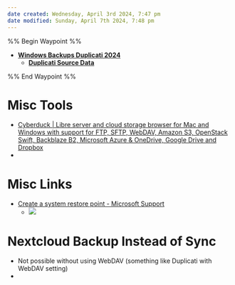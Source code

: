 ```yaml
---
date created: Wednesday, April 3rd 2024, 7:47 pm
date modified: Sunday, April 7th 2024, 7:48 pm
---
```


%% Begin Waypoint %%
- **[Windows Backups Duplicati 2024](./Windows%20Backups%20Duplicati%202024/Windows%20Backups%20Duplicati%202024.md)**
	- **[Duplicati Source Data](./Windows%20Backups%20Duplicati%202024/Duplicati%20Source%20Data/Duplicati%20Source%20Data.md)**

%% End Waypoint %%
# Misc Tools
- [Cyberduck | Libre server and cloud storage browser for Mac and Windows with support for FTP, SFTP, WebDAV, Amazon S3, OpenStack Swift, Backblaze B2, Microsoft Azure & OneDrive, Google Drive and Dropbox](https://cyberduck.io/) 
- 
# Misc Links
- [Create a system restore point - Microsoft Support](https://support.microsoft.com/en-us/windows/create-a-system-restore-point-77e02e2a-3298-c869-9974-ef5658ea3be9)
	- ![](_attachments/Windows%20BCDR/IMG-20240403194857836.png)
# Nextcloud Backup Instead of Sync
- Not possible without using WebDAV (something like Duplicati with WebDAV setting)
- 